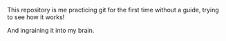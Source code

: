 This repository is me practicing git for the first time without a guide, trying to see how it works!

And ingraining it into my brain.